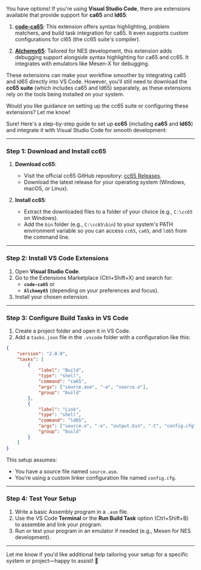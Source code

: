 
You have options! If you're using **Visual Studio Code**, there are extensions available that provide support for **ca65** and **ld65**:

1. **[code-ca65](https://github.com/tlgkccampbell/code-ca65)**: This extension offers syntax highlighting, problem matchers, and build task integration for ca65. It even supports custom configurations for cl65 (the cc65 suite's compiler).

2. **[Alchemy65](https://marketplace.visualstudio.com/items?itemName=alchemic-raker.alchemy65)**: Tailored for NES development, this extension adds debugging support alongside syntax highlighting for ca65 and cc65. It integrates with emulators like Mesen-X for debugging.

These extensions can make your workflow smoother by integrating ca65 and ld65 directly into VS Code. However, you'll still need to download the **cc65 suite** (which includes ca65 and ld65) separately, as these extensions rely on the tools being installed on your system.

Would you like guidance on setting up the cc65 suite or configuring these extensions? Let me know!


Sure! Here's a step-by-step guide to set up **cc65** (including **ca65** and **ld65**) and integrate it with Visual Studio Code for smooth development:

---

### **Step 1: Download and Install cc65**
1. **Download cc65**:
   - Visit the official cc65 GitHub repository: [cc65 Releases](https://github.com/cc65/cc65/releases).
   - Download the latest release for your operating system (Windows, macOS, or Linux).

2. **Install cc65**:
   - Extract the downloaded files to a folder of your choice (e.g., `C:\cc65` on Windows).
   - Add the `bin` folder (e.g., `C:\cc65\bin`) to your system's PATH environment variable so you can access `cc65`, `ca65`, and `ld65` from the command line.

---

### **Step 2: Install VS Code Extensions**
1. Open **Visual Studio Code**.
2. Go to the Extensions Marketplace (Ctrl+Shift+X) and search for:
   - **`code-ca65`** or
   - **`Alchemy65`** (depending on your preferences and focus).
3. Install your chosen extension.

---

### **Step 3: Configure Build Tasks in VS Code**
1. Create a project folder and open it in VS Code.
2. Add a `tasks.json` file in the `.vscode` folder with a configuration like this:

```json
{
    "version": "2.0.0",
    "tasks": [
        {
            "label": "Build",
            "type": "shell",
            "command": "ca65",
            "args": ["source.asm", "-o", "source.o"],
            "group": "build"
        },
        {
            "label": "Link",
            "type": "shell",
            "command": "ld65",
            "args": ["source.o", "-o", "output.bin", "-C", "config.cfg"],
            "group": "build"
        }
    ]
}
```

This setup assumes:
- You have a source file named `source.asm`.
- You’re using a custom linker configuration file named `config.cfg`.

---

### **Step 4: Test Your Setup**
1. Write a basic Assembly program in a `.asm` file.
2. Use the VS Code **Terminal** or the **Run Build Task** option (Ctrl+Shift+B) to assemble and link your program.
3. Run or test your program in an emulator if needed (e.g., Mesen for NES development).

---

Let me know if you'd like additional help tailoring your setup for a specific system or project—happy to assist! 🚀
